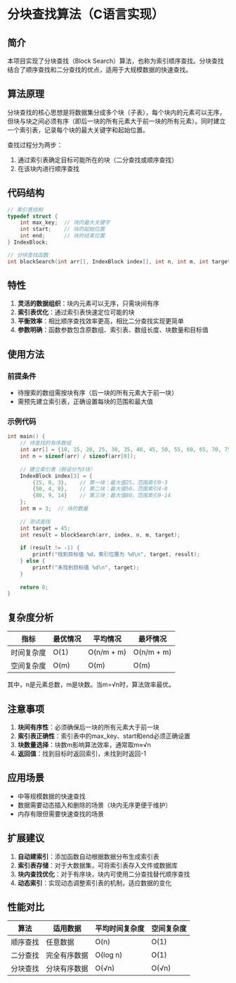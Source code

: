 # 分块查找算法（C语言实现）

## 简介

本项目实现了分块查找（Block Search）算法，也称为索引顺序查找。分块查找结合了顺序查找和二分查找的优点，适用于大规模数据的快速查找。

## 算法原理

分块查找的核心思想是将数据集分成多个块（子表），每个块内的元素可以无序，但块与块之间必须有序（即后一块的所有元素大于前一块的所有元素）。同时建立一个索引表，记录每个块的最大关键字和起始位置。

查找过程分为两步：
1. 通过索引表确定目标可能所在的块（二分查找或顺序查找）
2. 在该块内进行顺序查找

## 代码结构

```c
// 索引表结构
typedef struct {
    int max_key;  // 块内最大关键字
    int start;    // 块的起始位置
    int end;      // 块的结束位置
} IndexBlock;

// 分块查找函数
int blockSearch(int arr[], IndexBlock index[], int n, int m, int target);
```

## 特性

1. **灵活的数据组织**：块内元素可以无序，只需块间有序
2. **索引表优化**：通过索引表快速定位可能的块
3. **平衡效率**：相比顺序查找效率更高，相比二分查找实现更简单
4. **参数明确**：函数参数包含原数组、索引表、数组长度、块数量和目标值

## 使用方法

### 前提条件
- 待搜索的数组需按块有序（后一块的所有元素大于前一块）
- 需预先建立索引表，正确设置每块的范围和最大值

### 示例代码
```c
int main() {
    // 待查找的有序数组
    int arr[] = {10, 15, 20, 25, 30, 35, 40, 45, 50, 55, 60, 65, 70, 75, 80};
    int n = sizeof(arr) / sizeof(arr[0]);
    
    // 建立索引表（假设分为3块）
    IndexBlock index[3] = {
        {25, 0, 3},    // 第一块：最大值25，范围索引0-3
        {50, 4, 8},    // 第二块：最大值50，范围索引4-8
        {80, 9, 14}    // 第三块：最大值80，范围索引9-14
    };
    int m = 3;  // 块的数量
    
    // 测试查找
    int target = 45;
    int result = blockSearch(arr, index, n, m, target);
    
    if (result != -1) {
        printf("找到目标值 %d，索引位置为 %d\n", target, result);
    } else {
        printf("未找到目标值 %d\n", target);
    }
    
    return 0;
}
```

## 复杂度分析

| 指标        | 最优情况   | 平均情况   | 最坏情况   |
|-------------|------------|------------|------------|
| 时间复杂度  | O(1)       | O(n/m + m) | O(n/m + m) |
| 空间复杂度  | O(m)       | O(m)       | O(m)       |

其中，n是元素总数，m是块数。当m=√n时，算法效率最优。

## 注意事项

1. **块间有序性**：必须确保后一块的所有元素大于前一块
2. **索引表正确性**：索引表中的max_key、start和end必须正确设置
3. **块数量选择**：块数m影响算法效率，通常取m≈√n
4. **返回值**：找到目标时返回索引，未找到时返回-1

## 应用场景

- 中等规模数据的快速查找
- 数据需要动态插入和删除的场景（块内无序更便于维护）
- 内存有限但需要快速查找的场景

## 扩展建议

1. **自动建索引**：添加函数自动根据数据分布生成索引表
2. **索引表存储**：对于大数据集，可将索引表存入文件或数据库
3. **块内查找优化**：对于有序块，块内可使用二分查找替代顺序查找
4. **动态索引**：实现动态调整索引表的机制，适应数据的变化

## 性能对比

| 算法       | 适用数据       | 平均时间复杂度 | 空间复杂度 |
|------------|----------------|----------------|------------|
| 顺序查找   | 任意数据       | O(n)           | O(1)       |
| 二分查找   | 完全有序数据   | O(log n)       | O(1)       |
| 分块查找   | 分块有序数据   | O(√n)          | O(√n)      |